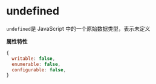 # undefined

`undefined`是 JavaScript 中的一个原始数据类型，表示未定义

**属性特性**

```javascript
{
  writable: false,
  enumerable: false,
  configurable: false,
}
```
